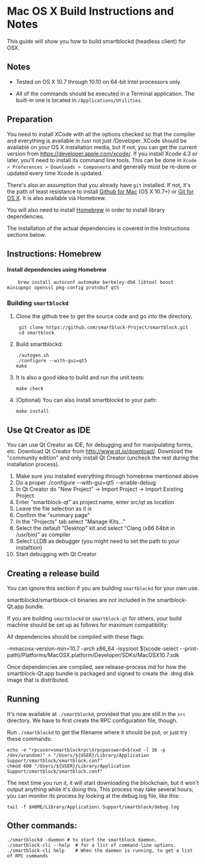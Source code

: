 Mac OS X Build Instructions and Notes
====================================
This guide will show you how to build smartblockd (headless client) for OSX.

Notes
-----

* Tested on OS X 10.7 through 10.10 on 64-bit Intel processors only.

* All of the commands should be executed in a Terminal application. The
built-in one is located in `/Applications/Utilities`.

Preparation
-----------

You need to install XCode with all the options checked so that the compiler
and everything is available in /usr not just /Developer. XCode should be
available on your OS X installation media, but if not, you can get the
current version from https://developer.apple.com/xcode/. If you install
Xcode 4.3 or later, you'll need to install its command line tools. This can
be done in `Xcode > Preferences > Downloads > Components` and generally must
be re-done or updated every time Xcode is updated.

There's also an assumption that you already have `git` installed. If
not, it's the path of least resistance to install [Github for Mac](https://mac.github.com/)
(OS X 10.7+) or
[Git for OS X](https://code.google.com/p/git-osx-installer/). It is also
available via Homebrew.

You will also need to install [Homebrew](http://brew.sh) in order to install library
dependencies.

The installation of the actual dependencies is covered in the Instructions
sections below.

Instructions: Homebrew
----------------------

#### Install dependencies using Homebrew

        brew install autoconf automake berkeley-db4 libtool boost miniupnpc openssl pkg-config protobuf qt5

### Building `smartblockd`

1. Clone the github tree to get the source code and go into the directory.

        git clone https://github.com/smartblock-Project/smartblock.git
        cd smartblock

2.  Build smartblockd:

        ./autogen.sh
        ./configure --with-gui=qt5
        make

3.  It is also a good idea to build and run the unit tests:

        make check

4.  (Optional) You can also install smartblockd to your path:

        make install

Use Qt Creator as IDE
------------------------
You can use Qt Creator as IDE, for debugging and for manipulating forms, etc.
Download Qt Creator from http://www.qt.io/download/. Download the "community edition" and only install Qt Creator (uncheck the rest during the installation process).

1. Make sure you installed everything through homebrew mentioned above
2. Do a proper ./configure --with-gui=qt5 --enable-debug
3. In Qt Creator do "New Project" -> Import Project -> Import Existing Project
4. Enter "smartblock-qt" as project name, enter src/qt as location
5. Leave the file selection as it is
6. Confirm the "summary page"
7. In the "Projects" tab select "Manage Kits..."
8. Select the default "Desktop" kit and select "Clang (x86 64bit in /usr/bin)" as compiler
9. Select LLDB as debugger (you might need to set the path to your installtion)
10. Start debugging with Qt Creator

Creating a release build
------------------------
You can ignore this section if you are building `smartblockd` for your own use.

smartblockd/smartblock-cli binaries are not included in the smartblock-Qt.app bundle.

If you are building `smartblockd` or `smartblock-qt` for others, your build machine should be set up
as follows for maximum compatibility:

All dependencies should be compiled with these flags:

 -mmacosx-version-min=10.7
 -arch x86_64
 -isysroot $(xcode-select --print-path)/Platforms/MacOSX.platform/Developer/SDKs/MacOSX10.7.sdk

Once dependencies are compiled, see release-process.md for how the smartblock-Qt.app
bundle is packaged and signed to create the .dmg disk image that is distributed.

Running
-------

It's now available at `./smartblockd`, provided that you are still in the `src`
directory. We have to first create the RPC configuration file, though.

Run `./smartblockd` to get the filename where it should be put, or just try these
commands:

    echo -e "rpcuser=smartblockrpc\nrpcpassword=$(xxd -l 16 -p /dev/urandom)" > "/Users/${USER}/Library/Application Support/smartblock/smartblock.conf"
    chmod 600 "/Users/${USER}/Library/Application Support/smartblock/smartblock.conf"

The next time you run it, it will start downloading the blockchain, but it won't
output anything while it's doing this. This process may take several hours;
you can monitor its process by looking at the debug.log file, like this:

    tail -f $HOME/Library/Application\ Support/smartblock/debug.log

Other commands:
-------

    ./smartblockd -daemon # to start the smartblock daemon.
    ./smartblock-cli --help  # for a list of command-line options.
    ./smartblock-cli help    # When the daemon is running, to get a list of RPC commands
